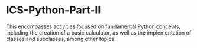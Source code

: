 # ICS-Python-Part-II
This encompasses activities focused on fundamental Python concepts, including the creation of a basic calculator, as well as the implementation of classes and subclasses, among other topics.
